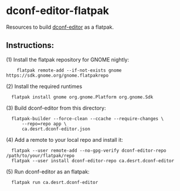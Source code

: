 # dconf-editor-flatpak

Resources to build [dconf-editor](https://github.com/GNOME/dconf-editor) as a flatpak.

Instructions:
-------------

(1) Install the flatpak repository for GNOME nightly:
```
    flatpak remote-add --if-not-exists gnome https://sdk.gnome.org/gnome.flatpakrepo
```
(2) Install the required runtimes
```
  flatpak install gnome org.gnome.Platform org.gnome.Sdk
```
(3) Build dconf-editor from this directory:
```
  flatpak-builder --force-clean --ccache --require-changes \
      --repo=repo app \
      ca.desrt.dconf-editor.json
```
(4) Add a remote to your local repo and install it:
```
  flatpak --user remote-add --no-gpg-verify dconf-editor-repo /path/to/your/flatpak/repo
  flatpak --user install dconf-editor-repo ca.desrt.dconf-editor
```
(5) Run dconf-editor as an flatpak:
```
  flatpak run ca.desrt.dconf-editor
```
